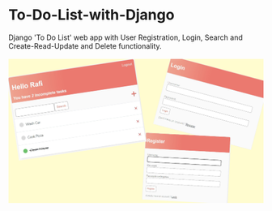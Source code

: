 # To-Do-List-with-Django
Django 'To Do List' web app with User Registration, Login, Search and Create-Read-Update and Delete functionality.
</br></br>
<img src="https://github.com/Shariar-Rafi/To-Do-List-with-Django/blob/main/to_do_list_with_django_img.png" alt="Girl in a jacket"  height="60%">

